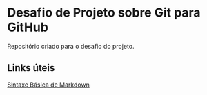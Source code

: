 # Desafio de Projeto sobre Git para GitHub
Repositório criado para o desafio do projeto.


## Links úteis
[Sintaxe Básica de Markdown](https://www.markdownguide.org/)
